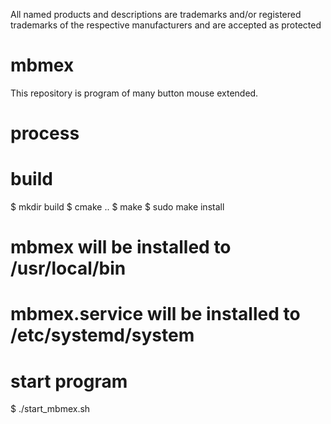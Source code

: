 All named products and descriptions are trademarks and/or registered trademarks of the respective manufacturers and are accepted as protected
# mbmex
This repository is program of many button mouse extended.

# process

# build

$ mkdir build
$ cmake ..
$ make
$ sudo make install

# mbmex will be installed to /usr/local/bin
# mbmex.service will be installed to /etc/systemd/system

# start program
$ ./start_mbmex.sh

